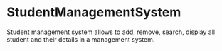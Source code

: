 # StudentManagementSystem
Student management system allows to add, remove, search, display all student and their details in a management system. 
